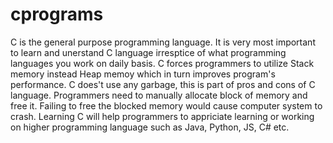 # cprograms
C is the general purpose programming language. It is very most important to learn and unerstand C language irresptice of 
what programming languages you work on daily basis. C forces programmers to utilize Stack memory instead Heap memoy which
in turn improves program's performance. C does't use any garbage, this is part of pros and cons of C language. Programmers
need to manually allocate block of memory and free it. Failing to free the blocked memory would cause computer system to crash.
Learning C will help programmers to appriciate learning or working on higher programming language such as Java, Python, JS, C# etc.
